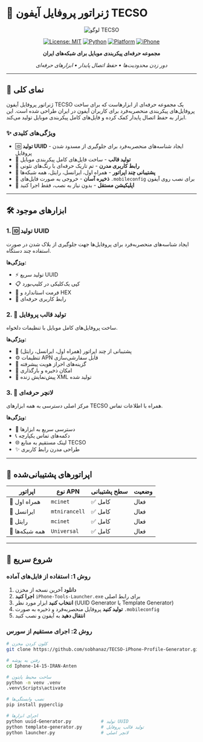 # 🚀 ژنراتور پروفایل آیفون TECSO

<div align="center">

![لوگو TECSO](https://img.shields.io/badge/TECSO-Professional%20Mobile%20Solutions-00ff87?style=for-the-badge&logo=apple&logoColor=white)

[![License: MIT](https://img.shields.io/badge/License-MIT-8b5cf6.svg?style=for-the-badge)](https://opensource.org/licenses/MIT)
[![Python](https://img.shields.io/badge/Python-3.13-00ff87?style=for-the-badge&logo=python&logoColor=white)](https://python.org)
[![Platform](https://img.shields.io/badge/Platform-Windows-8b5cf6?style=for-the-badge&logo=windows&logoColor=white)](https://windows.com)
[![iPhone](https://img.shields.io/badge/iPhone-14%20%7C%2015%20%7C%2016-00ff87?style=for-the-badge&logo=apple&logoColor=white)](https://apple.com)

**مجموعه حرفه‌ای پیکربندی موبایل برای شبکه‌های ایران**

*دور زدن محدودیت‌ها • حفظ اتصال پایدار • ابزارهای حرفه‌ای*

</div>

---

## 🌟 نمای کلی

ژنراتور پروفایل آیفون TECSO یک مجموعه حرفه‌ای از ابزارهاست که برای ساخت پروفایل‌های پیکربندی منحصربه‌فرد برای کاربران آیفون در ایران طراحی شده است. این ابزار به حفظ اتصال پایدار کمک کرده و فایل‌های کامل پیکربندی موبایل تولید می‌کند.

### ✨ ویژگی‌های کلیدی

- 🆔 **تولید UUID** - ایجاد شناسه‌های منحصربه‌فرد برای جلوگیری از مسدود شدن پروفایل
- 📱 **تولید قالب** - ساخت فایل‌های کامل پیکربندی موبایل  
- 🎨 **رابط کاربری مدرن** - تم تاریک حرفه‌ای با رنگ‌های نئونی
- 🔧 **پشتیبانی چند اپراتور** - همراه اول، ایرانسل، رایتل، همه شبکه‌ها
- 💾 **ذخیره آسان** - خروجی به صورت فایل‌های `.mobileconfig` برای نصب روی آیفون
- 🚀 **اپلیکیشن مستقل** - بدون نیاز به نصب، فقط اجرا کنید

---

## 🛠️ ابزارهای موجود

### 1. 🆔 تولید UUID
ایجاد شناسه‌های منحصربه‌فرد برای پروفایل‌ها جهت جلوگیری از بلاک شدن در صورت استفاده چند دستگاه.

**ویژگی‌ها:**
- ⚡ تولید سریع UUID
- 📋 کپی یک‌کلیکی در کلیپ‌بورد
- 🔑 فرمت استاندارد و HEX
- 🎯 رابط کاربری حرفه‌ای

### 2. 📱 تولید قالب پروفایل  
ساخت پروفایل‌های کامل موبایل با تنظیمات دلخواه.

**ویژگی‌ها:**
- 📡 پشتیبانی از چند اپراتور (همراه اول، ایرانسل، رایتل)
- ⚙️ تنظیمات APN قابل سفارشی‌سازی
- 🔧 گزینه‌های احراز هویت پیشرفته
- 💾 امکان ذخیره و بارگذاری
- 🎨 پیش‌نمایش زنده XML تولید شده

### 3. 🚀 لانچر حرفه‌ای
مرکز اصلی دسترسی به همه ابزارهای TECSO همراه با اطلاعات تماس.

**ویژگی‌ها:**
- 🎯 دسترسی سریع به ابزارها
- 📞 دکمه‌های تماس یکپارچه  
- 🌐 لینک مستقیم به منابع TECSO
- ✨ طراحی مدرن رابط کاربری

---

## 📱 اپراتورهای پشتیبانی‌شده

<div align="center">

| اپراتور | نوع APN | سطح پشتیبانی | وضعیت |
|----------|----------|---------------|---------|
| 📶 همراه اول | `mcinet` | ✅ کامل | فعال |
| 📶 ایرانسل | `mtnirancell` | ✅ کامل | فعال |
| 📶 رایتل | `mcinet` | ✅ کامل | فعال |
| 📶 همه شبکه‌ها | `Universal` | ✅ کامل | فعال |

</div>

---

## 🎯 شروع سریع

### روش 1: استفاده از فایل‌های آماده
1. **دانلود** آخرین نسخه از مخزن
2. **اجرا کنید** `iPhone-Tools-Launcher.exe` برای رابط اصلی
3. **انتخاب کنید** ابزار مورد نظر (UUID Generator یا Template Generator)
4. **تولید کنید** پروفایل منحصربه‌فرد و ذخیره به صورت `.mobileconfig`
5. **انتقال دهید** به آیفون و نصب کنید

### روش 2: اجرای مستقیم از سورس
```bash
# کلون کردن مخزن
git clone https://github.com/sobhanaz/TECSO-iPhone-Profile-Generator.git

# رفتن به پوشه
cd Iphone-14-15-IRAN-Anten

# ساخت محیط پایتون
python -m venv .venv
.venv\Scripts\activate

# نصب وابستگی‌ها
pip install pyperclip

# اجرای ابزارها
python uuid-Generator.py           # تولید UUID
python template-generator.py       # تولید قالب پروفایل
python launcher.py                 # لانچر اصلی
